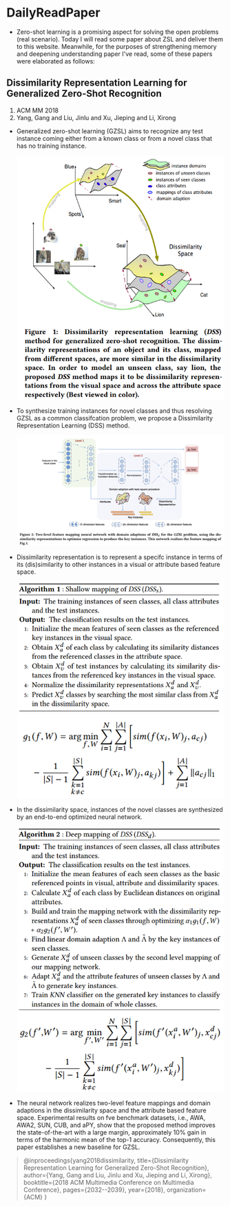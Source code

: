 # DailyReadPaper
- Zero-shot learning is a promising aspect for solving the open problems (real scenario).
Today I will read some paper about ZSL and deliver them to this website.
Meanwhile, for the purposes of strengthening memory and deepening understanding paper I've read, some 
of these papers were elaborated as follows:

## Dissimilarity Representation Learning for Generalized Zero-Shot Recognition
1. ACM MM 2018
2. Yang, Gang and Liu, Jinlu and Xu, Jieping and Li, Xirong

- Generalized zero-shot learning (GZSL) aims to recognize any test
instance coming either from a known class or from a novel class
that has no training instance.

    ![GZSL](Pictures/1.png)
    
- To synthesize training instances for
novel classes and thus resolving GZSL as a common classifcation problem, we propose a Dissimilarity Representation Learning
(DSS) method. 

    ![GZSL](Pictures/2.png)
    
- Dissimilarity representation is to represent a specifc instance in terms of its (dis)similarity to other instances in a
visual or attribute based feature space. 

    ![GZSL](Pictures/3.png)
    ![GZSL](Pictures/4.png) 
    
- In the dissimilarity space, instances of the novel classes are synthesized by an end-to-end
optimized neural network. 

    ![GZSL](Pictures/5.png) 
    ![GZSL](Pictures/6.png)
        
- The neural network realizes two-level feature mappings and domain adaptions in the dissimilarity space
and the attribute based feature space. Experimental results on fve
benchmark datasets, i.e., AWA, AWA2, SUN, CUB, and aPY, show
that the proposed method improves the state-of-the-art with a large
margin, approximately 10% gain in terms of the harmonic mean
of the top-1 accuracy. Consequently, this paper establishes a new
baseline for GZSL.

>@inproceedings{yang2018dissimilarity,
  title={Dissimilarity Representation Learning for Generalized Zero-Shot Recognition},
  author={Yang, Gang and Liu, Jinlu and Xu, Jieping and Li, Xirong},
  booktitle={2018 ACM Multimedia Conference on Multimedia Conference},
  pages={2032--2039},
  year={2018},
  organization={ACM}
}